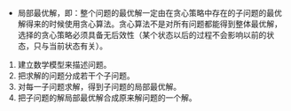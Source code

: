 - 局部最优解，即：整个问题的最优解一定由在贪心策略中存在的子问题的最优解得来的时候使用贪心算法。贪心算法不是对所有问题都能得到整体最优解，选择的贪心策略必须具备无后效性（某个状态以后的过程不会影响以前的状态，只与当前状态有关）。

1. 建立数学模型来描述问题。
2. 把求解的问题分成若干个子问题。
3. 对每一子问题求解，得到子问题的局部最优解。
4. 把子问题的解局部最优解合成原来解问题的一个解。

